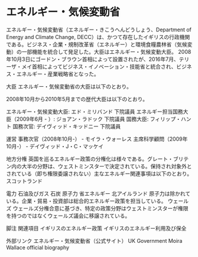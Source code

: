 # エネルギー・気候変動省

エネルギー・気候変動省（エネルギー・きこうへんどうしょう、Department of Energy and Climate Change, DECC）は、かつて存在したイギリスの行政機関である。ビジネス・企業・規制改革省（エネルギー）と環境食糧農林省（気候変動）の一部機能を統合して発足した。大臣はエネルギー・気候変動大臣。
2008年10月3日にゴードン・ブラウン首相によって設置されたが、2016年7月、テリーザ・メイ首相によってビジネス・イノベーション・技能省と統合され、ビジネス・エネルギー・産業戦略省となった。

大臣
エネルギー・気候変動省の大臣は以下のとおり。

2008年10月から2010年5月までの歴代大臣は以下のとおり。

エネルギー・気候変動大臣: エド・ミリバンド 下院議員
エネルギー担当国務大臣（2009年6月 - ）: ジョアン・ラドック 下院議員
国務大臣: フィリップ・ハント
国務次官: デイヴィッド・キッドニー 下院議員

運営
事務次官（2008年10月-） - モイラ・ウォーレス
主席科学顧問（2009年10月-） - デイヴィッド・J・C・マッケイ

地方分権
英国を巡るエネルギー政策の分権化は様々である。グレート・ブリテン内の大半の分野は、ウェストミンスターで決定されている。保持され対象外とされている（即ち権限委譲されない）主なエネルギー関連事項は以下のとおり。
スコットランド

電力
石油及びガス
石炭
原子力
省エネルギー
北アイルランド
原子力は除かれている。企業・貿易・投資部は総合的エネルギー政策を担当している。
ウェールズ
ウェールズ分権合意に基づき、特定の政策分野はウェストミンスターが権限を持つのではなくウェールズ議会に移譲されている。

脚注
関連項目
イギリスのエネルギー政策
イギリスのエネルギー利用及び保全

外部リンク
エネルギー・気候変動省（公式サイト）
UK Government
Moira Wallace official biography